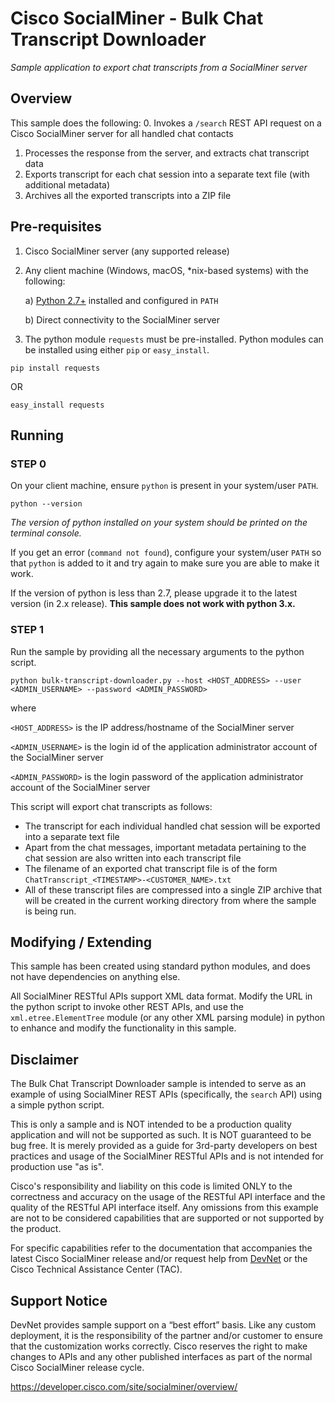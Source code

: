 # Cisco SocialMiner - Bulk Chat Transcript Downloader
_Sample application to export chat transcripts from a SocialMiner server_

## Overview
This sample does the following:
0. Invokes a `/search` REST API request on a Cisco SocialMiner server for all handled chat contacts
1. Processes the response from the server, and extracts chat transcript data
2. Exports transcript for each chat session into a separate text file (with additional metadata)
3. Archives all the exported transcripts into a ZIP file

## Pre-requisites
1. Cisco SocialMiner server (any supported release)

2. Any client machine (Windows, macOS, *nix-based systems) with the following:
    
    a) [Python 2.7+](https://www.python.org/downloads/) installed and configured in `PATH`
    
    b) Direct connectivity to the SocialMiner server

3. The python module `requests` must be pre-installed. Python modules can be installed
    using either `pip` or `easy_install`.

```
pip install requests
```
OR
```
easy_install requests
```

## Running
### STEP 0
On your client machine, ensure `python` is present in your system/user `PATH`.

```
python --version
```
_The version of python installed on your system should be printed on the terminal console._

If you get an error (`command not found`), configure your system/user `PATH` so that `python` is added to it and try again to make sure you are able to make it work.

If the version of python is less than 2.7, please upgrade it to the latest version (in 2.x release). **This sample does not work with python 3.x.**

### STEP 1
Run the sample by providing all the necessary arguments to the python script.

```
python bulk-transcript-downloader.py --host <HOST_ADDRESS> --user <ADMIN_USERNAME> --password <ADMIN_PASSWORD>
```
where

`<HOST_ADDRESS>` is the IP address/hostname of the SocialMiner server

`<ADMIN_USERNAME>` is the login id of the application administrator account of the SocialMiner server

`<ADMIN_PASSWORD>` is the login password of the application administrator account of the SocialMiner server

This script will export chat transcripts as follows:
- The transcript for each individual handled chat session will be exported into a separate text file
- Apart from the chat messages, important metadata pertaining to the chat session are also written into each transcript file
- The filename of an exported chat transcript file is of the form `ChatTranscript_<TIMESTAMP>-<CUSTOMER_NAME>.txt`
- All of these transcript files are compressed into a single ZIP archive that will be created in the current working directory from where the sample is being run.

## Modifying / Extending
This sample has been created using standard python modules, and does not have dependencies on anything else.

All SocialMiner RESTful APIs support XML data format. Modify the URL in the python script to invoke other REST APIs, and use the `xml.etree.ElementTree` module (or any other XML parsing module) in python to enhance and modify the functionality in this sample.

## Disclaimer
The Bulk Chat Transcript Downloader sample is intended to serve as an example of using SocialMiner REST APIs (specifically, the `search` API) using a simple python script.

This is only a sample and is NOT intended to be a production quality application and will not be supported as such. It is NOT guaranteed to be bug free. It is merely provided as a guide for 3rd-party developers on best practices and usage of the SocialMiner RESTful APIs and is not intended for production use "as is".

Cisco's responsibility and liability on this code is limited ONLY to the correctness and accuracy on the usage of the RESTful API interface and the quality of the RESTful API interface itself. Any omissions from this example are not to be considered capabilities that are supported or not supported by the product.

For specific capabilities refer to the documentation that accompanies the latest Cisco SocialMiner release and/or request help from [DevNet](http://developer.cisco.com) or the Cisco Technical Assistance Center (TAC).

## Support Notice
DevNet provides sample support on a “best effort” basis. Like any custom deployment, it is the responsibility of the partner and/or customer to ensure that the customization works correctly. Cisco reserves the right to make changes to APIs and any other published interfaces as part of the normal Cisco SocialMiner release cycle.

https://developer.cisco.com/site/socialminer/overview/